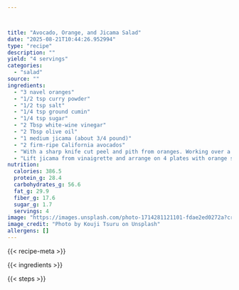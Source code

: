 ```yaml
---



title: "Avocado, Orange, and Jicama Salad"
date: "2025-08-21T10:44:26.952994"
type: "recipe"
description: ""
yield: "4 servings"
categories:
  - "salad"
source: ""
ingredients:
  - "3 navel oranges"
  - "1/2 tsp curry powder"
  - "1/2 tsp salt"
  - "1/4 tsp ground cumin"
  - "1/4 tsp sugar"
  - "2 Tbsp white-wine vinegar"
  - "2 Tbsp olive oil"
  - "1 medium jicama (about 3/4 pound)"
  - "2 firm-ripe California avocados"
  - "With a sharp knife cut peel and pith from oranges. Working over a bowl, cut sections free from membranes and squeeze enough juice from membranes to measure 1/4 cup. In a bowl whisk together orange juice, curry powder, salt, cumin, sugar, and vinegar. Add oil in a stream, whisking until emulsified. Peel jicama and halve lengthwise. Thinly slice jicama crosswise and add to vinaigrette, tossing to combine. Halve, pit, and peel avocados and thinly slice crosswise."
  - "Lift jicama from vinaigrette and arrange on 4 plates with orange sections and avocado. Pour remaining vinaigrette over and around salads."
nutrition:
  calories: 386.5
  protein_g: 28.4
  carbohydrates_g: 56.6
  fat_g: 29.9
  fiber_g: 17.6
  sugar_g: 1.7
  servings: 4
image: "https://images.unsplash.com/photo-1714281121101-fdae2ed0272a?crop=entropy&cs=tinysrgb&fit=max&fm=jpg&ixid=M3w3OTQ5MzV8MHwxfHNlYXJjaHwxfHxhdm9jYWRvJTIwb3JhbmdlJTIwYW5kJTIwamljYW1hJTIwc2FsYWQlMjBmb29kJTIwc2FsYWR8ZW58MXwwfHx8MTc1NTc5NTkxM3ww&ixlib=rb-4.1.0&q=80&w=1080"
image_credit: "Photo by Kouji Tsuru on Unsplash"
allergens: []
---
```


{{< recipe-meta >}}

{{< ingredients >}}

{{< steps >}}
